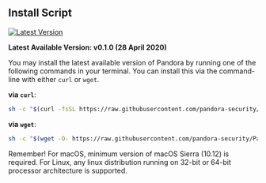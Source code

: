 ## Install Script

[![Latest Version](https://img.shields.io/github/release/pandora-security/Pandora.svg)](https://pandora-security.github.io/Pandora/download)

**Latest Available Version: v0.1.0 (28 April 2020)**

You may install the latest available version of Pandora by running one of the following commands in your terminal. You can install this via the command-line with either `curl` or `wget`.

**via `curl`**:

```bash
sh -c "$(curl -fsSL https://raw.githubusercontent.com/pandora-security/Pandora/master/scripts/install_unix.sh)"
```

**via `wget`**:

```bash
sh -c "$(wget -O- https://raw.githubusercontent.com/pandora-security/Pandora/master/scripts/install_unix.sh)"
```

Remember! For macOS, minimum version of macOS Sierra (10.12) is required. For Linux, any linux distribution running on 32-bit or 64-bit processor architecture is supported.
